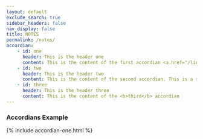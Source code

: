 ```yaml
---
layout: default
exclude_search: true
sidebar_headers: false
nav_display: false
title: NOTES
permalink: /notes/
accordian:
    - id: one
      header: This is the header one 
      content: This is the content of the first accordian <a href="/link">Link</a> foo flim flam.
    - id: two
      header: This is the header two
      content: This is the content of the second accordian. This is a second sentence
    - id: three
      header: This is the header three
      content: This is the content of the <b>third</b> accordian
---
```


### Accordians Example
<!-- Use this to include the Accordian on a page: -->
{% include accordian-one.html %}

<!-- 
```html
 include h-card.html card-header="This is the optional header" card-title='This is the Title' card-content="This is the content of this horizontal card" img-src='/assets/images/forks.jpg' img-alt-txt='Forks' card-button-txt='Contact Me' card-button-href='/contact'

include v-card.html card-header="This is the optional header" card-title='This is the Title' card-content="This is the content of this vertical card" img-src='/assets/images/forks.jpg' img-alt-txt='Forks' card-button-txt='Contact Me' card-button-href='/contact'
```
-->